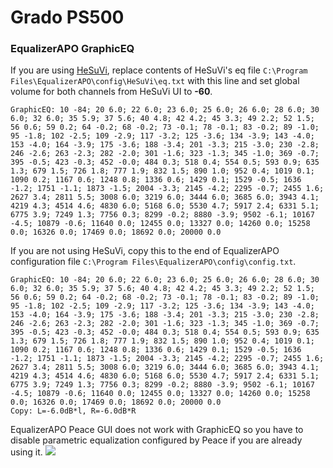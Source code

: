 # Grado PS500
### EqualizerAPO GraphicEQ
If you are using [HeSuVi](https://sourceforge.net/projects/hesuvi/), replace contents of HeSuVi's eq file `C:\Program Files\EqualizerAPO\config\HeSuVi\eq.txt` with this line and set global volume for both channels from HeSuVi UI to **-60**.
```
GraphicEQ: 10 -84; 20 6.0; 22 6.0; 23 6.0; 25 6.0; 26 6.0; 28 6.0; 30 6.0; 32 6.0; 35 5.9; 37 5.6; 40 4.8; 42 4.2; 45 3.3; 49 2.2; 52 1.5; 56 0.6; 59 0.2; 64 -0.2; 68 -0.2; 73 -0.1; 78 -0.1; 83 -0.2; 89 -1.0; 95 -1.8; 102 -2.5; 109 -2.9; 117 -3.2; 125 -3.6; 134 -3.9; 143 -4.0; 153 -4.0; 164 -3.9; 175 -3.6; 188 -3.4; 201 -3.3; 215 -3.0; 230 -2.8; 246 -2.6; 263 -2.3; 282 -2.0; 301 -1.6; 323 -1.3; 345 -1.0; 369 -0.7; 395 -0.5; 423 -0.3; 452 -0.0; 484 0.3; 518 0.4; 554 0.5; 593 0.9; 635 1.3; 679 1.5; 726 1.8; 777 1.9; 832 1.5; 890 1.0; 952 0.4; 1019 0.1; 1090 0.2; 1167 0.6; 1248 0.8; 1336 0.6; 1429 0.1; 1529 -0.5; 1636 -1.2; 1751 -1.1; 1873 -1.5; 2004 -3.3; 2145 -4.2; 2295 -0.7; 2455 1.6; 2627 3.4; 2811 5.5; 3008 6.0; 3219 6.0; 3444 6.0; 3685 6.0; 3943 4.1; 4219 4.3; 4514 4.6; 4830 6.0; 5168 6.0; 5530 4.7; 5917 2.4; 6331 5.1; 6775 3.9; 7249 1.3; 7756 0.3; 8299 -0.2; 8880 -3.9; 9502 -6.1; 10167 -4.5; 10879 -0.6; 11640 0.0; 12455 0.0; 13327 0.0; 14260 0.0; 15258 0.0; 16326 0.0; 17469 0.0; 18692 0.0; 20000 0.0
```
If you are not using HeSuVi, copy this to the end of EqualizerAPO configuration file `C:\Program Files\EqualizerAPO\config\config.txt`.
```
GraphicEQ: 10 -84; 20 6.0; 22 6.0; 23 6.0; 25 6.0; 26 6.0; 28 6.0; 30 6.0; 32 6.0; 35 5.9; 37 5.6; 40 4.8; 42 4.2; 45 3.3; 49 2.2; 52 1.5; 56 0.6; 59 0.2; 64 -0.2; 68 -0.2; 73 -0.1; 78 -0.1; 83 -0.2; 89 -1.0; 95 -1.8; 102 -2.5; 109 -2.9; 117 -3.2; 125 -3.6; 134 -3.9; 143 -4.0; 153 -4.0; 164 -3.9; 175 -3.6; 188 -3.4; 201 -3.3; 215 -3.0; 230 -2.8; 246 -2.6; 263 -2.3; 282 -2.0; 301 -1.6; 323 -1.3; 345 -1.0; 369 -0.7; 395 -0.5; 423 -0.3; 452 -0.0; 484 0.3; 518 0.4; 554 0.5; 593 0.9; 635 1.3; 679 1.5; 726 1.8; 777 1.9; 832 1.5; 890 1.0; 952 0.4; 1019 0.1; 1090 0.2; 1167 0.6; 1248 0.8; 1336 0.6; 1429 0.1; 1529 -0.5; 1636 -1.2; 1751 -1.1; 1873 -1.5; 2004 -3.3; 2145 -4.2; 2295 -0.7; 2455 1.6; 2627 3.4; 2811 5.5; 3008 6.0; 3219 6.0; 3444 6.0; 3685 6.0; 3943 4.1; 4219 4.3; 4514 4.6; 4830 6.0; 5168 6.0; 5530 4.7; 5917 2.4; 6331 5.1; 6775 3.9; 7249 1.3; 7756 0.3; 8299 -0.2; 8880 -3.9; 9502 -6.1; 10167 -4.5; 10879 -0.6; 11640 0.0; 12455 0.0; 13327 0.0; 14260 0.0; 15258 0.0; 16326 0.0; 17469 0.0; 18692 0.0; 20000 0.0
Copy: L=-6.0dB*l, R=-6.0dB*R
```
EqualizerAPO Peace GUI does not work with GraphicEQ so you have to disable parametric equalization configured by Peace if you are already using it.
![](https://raw.githubusercontent.com/jaakkopasanen/AutoEq/master/results/Sonoma%20Model%20One/headphoncecom/onear/Grado%20PS500/Grado%20PS500.png)
